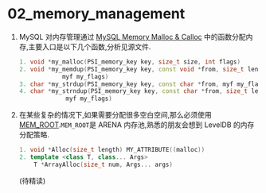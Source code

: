 # 02_memory_management

1. MySQL 对内存管理通过 [MySQL Memory Malloc & Calloc](../../mysys/my_malloc.cc) 中的函数分配内存,主要入口是以下几个函数,分析见源文件.
    ```C++
    1. void *my_malloc(PSI_memory_key key, size_t size, int flags)
    2. void *my_memdup(PSI_memory_key key, const void *from, size_t length,
                myf my_flags)
    3. char *my_strdup(PSI_memory_key key, const char *from, myf my_flags)
    4. char *my_strndup(PSI_memory_key key, const char *from, size_t length,
                 myf my_flags)
    ```

2. 在某些复杂的情况下,如果需要分配很多空白空间,那么必须使用 [MEM_ROOT](../../include/my_alloc.h).`MEM_ROOT`是 ARENA 内存池,熟悉的朋友会想到 LevelDB 的内存分配策略.
    ```C++
    1. void *Alloc(size_t length) MY_ATTRIBUTE((malloc))
    2. template <class T, class... Args>
        T *ArrayAlloc(size_t num, Args... args)
    ```
    (待精读)